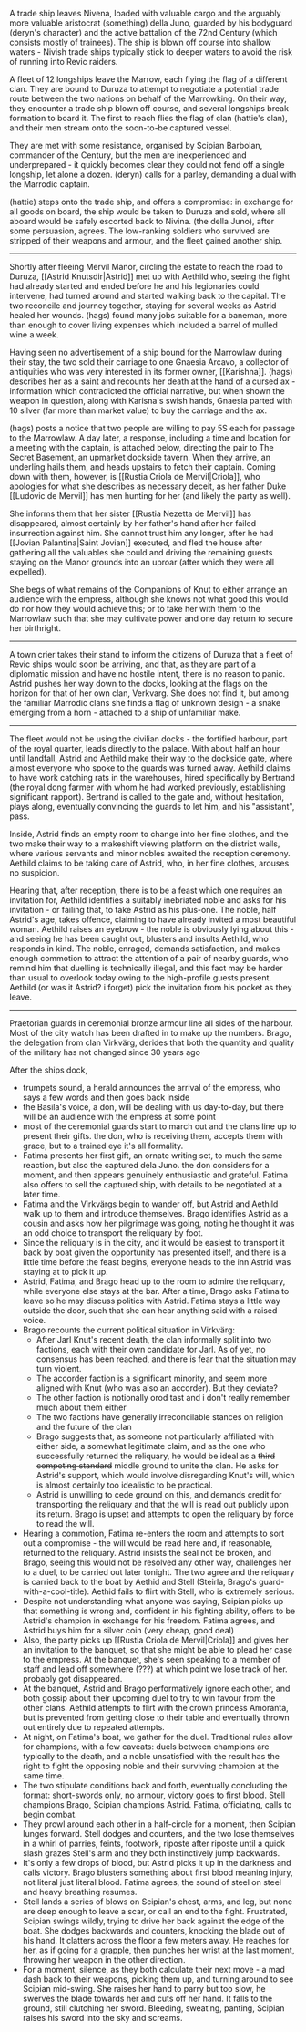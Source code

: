 A trade ship leaves Nivena, loaded with valuable cargo and the arguably more valuable aristocrat (something) della Juno, guarded by his bodyguard (deryn's character) and the active battalion of the 72nd Century (which consists mostly of trainees). The ship is blown off course into shallow waters - Nivish trade ships typically stick to deeper waters to avoid the risk of running into Revic raiders.

A fleet of 12 longships leave the Marrow, each flying the flag of a different clan. They are bound to Duruza to attempt to negotiate a potential trade route between the two nations on behalf of the Marrowking. On their way, they encounter a trade ship blown off course, and several longships break formation to board it. The first to reach flies the flag of clan (hattie's clan), and their men stream onto the soon-to-be captured vessel.

They are met with some resistance, organised by Scipian Barbolan, commander of the Century, but the men are inexperienced and underprepared - it quickly becomes clear they could not fend off a single longship, let alone a dozen. (deryn) calls for a parley, demanding a dual with the Marrodic captain.

(hattie) steps onto the trade ship, and offers a compromise: in exchange for all goods on board, the ship would be taken to Duruza and sold, where all aboard would be safely escorted back to Nivina. (the della Juno), after some persuasion, agrees. The low-ranking soldiers who survived are stripped of their weapons and armour, and the fleet gained another ship.

---

Shortly after fleeing Mervil Manor, circling the estate to reach the road to Duruza, [[Astrid Knutsdir|Astrid]] met up with Aethild who, seeing the fight had already started and ended before he and his legionaries could intervene, had turned around and started walking back to the capital. The two reconcile and journey together, staying for several weeks as Astrid healed her wounds. (hags) found many jobs suitable for a baneman, more than enough to cover living expenses which included a barrel of mulled wine a week.

Having seen no advertisement of a ship bound for the Marrowlaw during their stay, the two sold their carriage to one Gnaesia Arcavo, a collector of antiquities who was very interested in its former owner, [[Karishna]]. (hags) describes her as a saint and recounts her death at the hand of a cursed ax - information which contradicted the official narrative, but when shown the weapon in question, along with Karisna's swish hands, Gnaesia parted with 10 silver (far more than market value) to buy the carriage and the ax. 

(hags) posts a notice that two people are willing to pay 5S each for passage to the Marrowlaw. A day later, a response, including a time and location for a meeting with the captain, is attached below, directing the pair to The Secret Basement, an upmarket dockside tavern. When they arrive, an underling hails them, and heads upstairs to fetch their captain. Coming down with them, however, is [[Rustia Criola de Mervil|Criola]], who apologies for what she describes as necessary deceit, as her father Duke [[Ludovic de Mervil]] has men hunting for her (and likely the party as well).

She informs them that her sister [[Rustia Nezetta de Mervil]] has disappeared, almost certainly by her father's hand after her failed insurrection against him. She cannot trust him any longer, after he had [[Jovian Palantina|Saint Jovian]] executed, and fled the house after gathering all the valuables she could and driving the remaining guests staying on the Manor grounds into an uproar (after which they were all expelled).

She begs of what remains of the Companions of Knut to either arrange an audience with the empress, although she knows not what good this would do nor how they would achieve this; or to take her with them to the Marrowlaw such that she may cultivate power and one day return to secure her birthright.

---

A town crier takes their stand to inform the citizens of Duruza that a fleet of Revic ships would soon be arriving, and that, as they are part of a diplomatic mission and have no hostile intent, there is no reason to panic. Astrid pushes her way down to the docks, looking at the flags on the horizon for that of her own clan, Verkvarg. She does not find it, but among the familiar Marrodic clans she finds a flag of unknown design - a snake emerging from a horn - attached to a ship of unfamiliar make.

---

The fleet would not be using the civilian docks - the fortified harbour, part of the royal quarter, leads directly to the palace. With about half an hour until landfall, Astrid and Aethild make their way to the dockside gate, where almost everyone who spoke to the guards was turned away. Aethild claims to have work catching rats in the warehouses, hired specifically by Bertrand (the royal dong farmer with whom he had worked previously, establishing significant rapport). Bertrand is called to the gate and, without hesitation, plays along, eventually convincing the guards to let him, and his "assistant", pass.

Inside, Astrid finds an empty room to change into her fine clothes, and the two make their way to a makeshift viewing platform on the district walls, where various servants and minor nobles awaited the reception ceremony. Aethild claims to be taking care of Astrid, who, in her fine clothes, arouses no suspicion. 

Hearing that, after reception, there is to be a feast which one requires an invitation for, Aethild identifies a suitably inebriated noble and asks for his invitation - or failing that, to take Astrid as his plus-one. The noble, half Astrid's age, takes offence, claiming to have already invited a most beautiful woman. Aethild raises an eyebrow - the noble is obviously lying about this - and seeing he has been caught out, blusters and insults Aethild, who responds in kind. The noble, enraged, demands satisfaction, and makes enough commotion to attract the attention of a pair of nearby guards, who remind him that duelling is technically illegal, and this fact may be harder than usual to overlook today owing to the high-profile guests present. Aethild (or was it Astrid? i forget) pick the invitation from his pocket as they leave.

---

Praetorian guards in ceremonial bronze armour line all sides of the harbour. Most of the city watch has been drafted in to make up the numbers. Brago, the delegation from clan Virkvärg, derides that both the quantity and quality of the military has not changed since 30 years ago  

After the ships dock, 


- trumpets sound, a herald announces the arrival of the empress, who says a few words and then goes back inside
- the Basila's voice, a don, will be dealing with us day-to-day, but there will be an audience with the empress at some point
- most of the ceremonial guards start to march out and the clans line up to present their gifts. the don, who is receiving them, accepts them with grace, but to a trained eye it's all formality.
- Fatima presents her first gift, an ornate writing set, to much the same reaction, but also the captured dela Juno. the don considers for a moment, and then appears genuinely enthusiastic and grateful. Fatima also offers to sell the captured ship, with details to be negotiated at a later time.
- Fatima and the Virkvärgs begin to wander off, but Astrid and Aethild walk up to them and introduce themselves. Brago identifies Astrid as a cousin and asks how her pilgrimage was going, noting he thought it was an odd choice to transport the reliquary by foot.
- Since the reliquary is in the city, and it would be easiest to transport it back by boat given the opportunity has presented itself, and there is a little time before the feast begins, everyone heads to the inn Astrid was staying at to pick it up.
- Astrid, Fatima, and Brago head up to the room to admire the reliquary, while everyone else stays at the bar. After a time, Brago asks Fatima to leave so he may discuss politics with Astrid. Fatima stays a little way outside the door, such that she can hear anything said with a raised voice.
- Brago recounts the current political situation in Virkvärg:
	- After Jarl Knut's recent death, the clan informally split into two factions, each with their own candidate for Jarl. As of yet, no consensus has been reached, and there is fear that the situation may turn violent.
	- The accorder faction is a significant minority, and seem more aligned with Knut (who was also an accorder). But they deviate?
	- The other faction is notionally orod tast and i don't really remember much about them either
	- The two factions have generally irreconcilable stances on religion and the future of the clan
	- Brago suggests that, as someone not particularly affiliated with either side, a somewhat legitimate claim, and as the one who successfully returned the reliquary, he would be ideal as a ~~third competing standard~~ middle ground to unite the clan. He asks for Astrid's support, which would involve disregarding Knut's will, which is almost certainly too idealistic to be practical.
	- Astrid is unwilling to cede ground on this, and demands credit for transporting the reliquary and that the will is read out publicly upon its return. Brago is upset and attempts to open the reliquary by force to read the will.
- Hearing a commotion, Fatima re-enters the room and attempts to sort out a compromise - the will would be read here and, if reasonable, returned to the reliquary. Astrid insists the seal not be broken, and Brago, seeing this would not be resolved any other way, challenges her to a duel, to be carried out later tonight. The two agree and the reliquary is carried back to the boat by Aethid and Stell (Steirla, Brago's guard-with-a-cool-title). Aethid fails to flirt with Stell, who is extremely serious.
- Despite not understanding what anyone was saying, Scipian picks up that something is wrong and, confident in his fighting ability, offers to be Astrid's champion in exchange for his freedom. Fatima agrees, and Astrid buys him for a silver coin (very cheap, good deal)
- Also, the party picks up [[Rustia Criola de Mervil|Criola]] and gives her an invitation to the banquet, so that she might be able to plead her case to the empress. At the banquet, she's seen speaking to a member of staff and lead off somewhere (???) at which point we lose track of her. probably got disappeared.
- At the banquet, Astrid and Brago performatively ignore each other, and both gossip about their upcoming duel to try to win favour from the other clans. Aethild attempts to flirt with the crown princess Amoranta, but is prevented from getting close to their table and eventually thrown out entirely due to repeated attempts.
- At night, on Fatima's boat, we gather for the duel. Traditional rules allow for champions, with a few caveats: duels between champions are typically to the death, and a noble unsatisfied with the result has the right to fight the opposing noble and their surviving champion at the same time.
- The two stipulate conditions back and forth, eventually concluding the format: short-swords only, no armour, victory goes to first blood. Stell champions Brago, Scipian champions Astrid. Fatima, officiating, calls to begin combat.
- They prowl around each other in a half-circle for a moment, then Scipian lunges forward. Stell dodges and counters, and the two lose themselves in a whirl of parries, feints, footwork, riposte after riposte until a quick slash grazes Stell's arm and they both instinctively jump backwards.
- It's only a few drops of blood, but Astrid picks it up in the darkness and calls victory. Brago blusters something about first blood meaning injury, not literal just literal blood. Fatima agrees,  the sound of steel on steel and heavy breathing resumes.
- Stell lands a series of blows on Scipian's chest, arms, and leg, but none are deep enough to leave a scar, or call an end to the fight. Frustrated, Scipian swings wildly, trying to drive her back against the edge of the boat. She dodges backwards and counters, knocking the blade out of his hand. It clatters across the floor a few meters away. He reaches for her, as if going for a grapple, then punches her wrist at the last moment, throwing her weapon in the other direction.
- For a moment, silence, as they both calculate their next move - a mad dash back to their weapons, picking them up, and turning around to see Scipian mid-swing. She raises her hand to parry but too slow, he swerves the blade towards her and cuts off her hand. It falls to the ground, still clutching her sword. Bleeding, sweating, panting, Scipian raises his sword into the sky and screams.